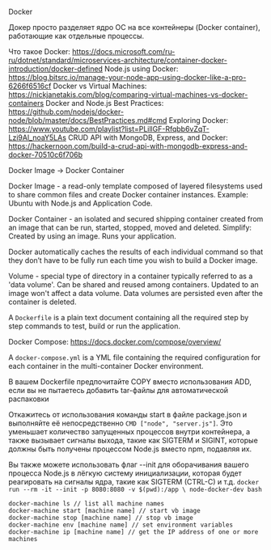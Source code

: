 Docker

Докер просто разделяет ядро ОС на все контейнеры (Docker container), работающие как отдельные процессы.

Что такое Docker: https://docs.microsoft.com/ru-ru/dotnet/standard/microservices-architecture/container-docker-introduction/docker-defined
Node.js using Docker: https://blog.bitsrc.io/manage-your-node-app-using-docker-like-a-pro-6266f6516cf
Docker vs Virtual Machines: https://nickjanetakis.com/blog/comparing-virtual-machines-vs-docker-containers
Docker and Node.js Best Practices: https://github.com/nodejs/docker-node/blob/master/docs/BestPractices.md#cmd
Exploring Docker: https://www.youtube.com/playlist?list=PLillGF-Rfqbb6vZqT-Lzi9Al_noaY5LAs
CRUD API with MongoDB, Express, and Docker: https://hackernoon.com/build-a-crud-api-with-mongodb-express-and-docker-70510c6f706b

Docker Image -> Docker Container

Docker Image - a read-only template composed of layered filesystems used to share common files and create Docker container instances. Example: Ubuntu with Node.js and Application Code.

Docker Container - an isolated and secured shipping container created from an image that can be run, started, stopped, moved and deleted. Simplify: Created by using an image. Runs your application.

Docker automatically caches the results of each individual command so that they don’t have to be fully run each time you wish to build a Docker image.

Volume - special type of directory in a container typically referred to as a 'data volume'. Can be shared and reused among containers. Updated to an image won't affect a data volume. Data volumes are persisted even after the container is deleted.

A `Dockerfile` is a plain text document containing all the required step by step commands to test, build or run the application.

Docker Compose: https://docs.docker.com/compose/overview/

A `docker-compose.yml` is a YML file containing the required configuration for each container in the multi-container Docker environment.

В вашем Dockerfile предпочитайте COPY вместо использования ADD, если вы не пытаетесь добавить tar-файлы для автоматической распаковки

Откажитесь от использования команды start в файле package.json и выполняйте её непосредственно `CMD ["node", "server.js"]`. Это уменьшает количество запущенных процессов внутри контейнера, а также вызывает сигналы выхода, такие как SIGTERM и SIGINT, которые должны быть получены процессом Node.js вместо npm, подавляя их.

Вы также можете использовать флаг --init для оборачивания вашего процесса Node.js в лёгкую систему инициализации, которая будет реагировать на сигналы ядра, такие как SIGTERM (CTRL-C) и т.д. `docker run --rm -it --init -p 8080:8080 -v $(pwd):/app \ node-docker-dev bash`

```
docker-machine ls // list all machine names
docker-machine start [machine name] // start vb image
docker-machine stop [machine name] // stop vb image
docker-machine env [machine name] // set environment variables
docker-machine ip [machine name] // get the IP address of one or more machines
```
